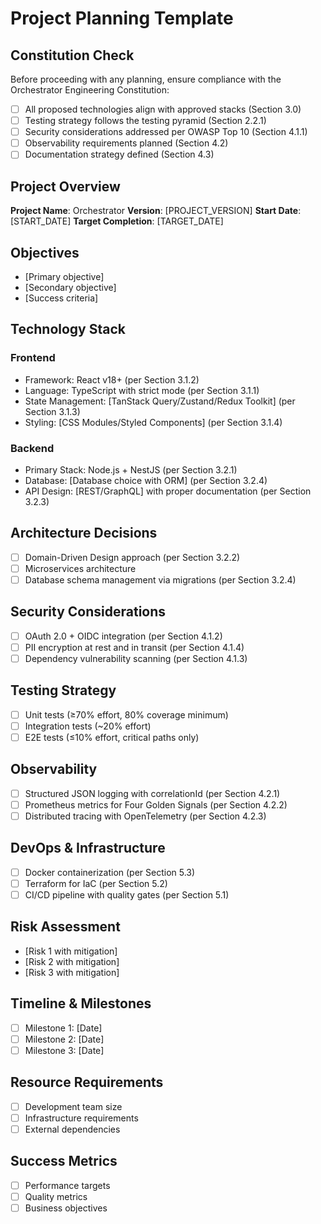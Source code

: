 # Project Planning Template

## Constitution Check
Before proceeding with any planning, ensure compliance with the Orchestrator Engineering Constitution:

- [ ] All proposed technologies align with approved stacks (Section 3.0)
- [ ] Testing strategy follows the testing pyramid (Section 2.2.1)
- [ ] Security considerations addressed per OWASP Top 10 (Section 4.1.1)
- [ ] Observability requirements planned (Section 4.2)
- [ ] Documentation strategy defined (Section 4.3)

## Project Overview
**Project Name**: Orchestrator
**Version**: [PROJECT_VERSION]
**Start Date**: [START_DATE]
**Target Completion**: [TARGET_DATE]

## Objectives
- [Primary objective]
- [Secondary objective]
- [Success criteria]

## Technology Stack
### Frontend
- Framework: React v18+ (per Section 3.1.2)
- Language: TypeScript with strict mode (per Section 3.1.1)
- State Management: [TanStack Query/Zustand/Redux Toolkit] (per Section 3.1.3)
- Styling: [CSS Modules/Styled Components] (per Section 3.1.4)

### Backend
- Primary Stack: Node.js + NestJS (per Section 3.2.1)
- Database: [Database choice with ORM] (per Section 3.2.4)
- API Design: [REST/GraphQL] with proper documentation (per Section 3.2.3)

## Architecture Decisions
- [ ] Domain-Driven Design approach (per Section 3.2.2)
- [ ] Microservices architecture
- [ ] Database schema management via migrations (per Section 3.2.4)

## Security Considerations
- [ ] OAuth 2.0 + OIDC integration (per Section 4.1.2)
- [ ] PII encryption at rest and in transit (per Section 4.1.4)
- [ ] Dependency vulnerability scanning (per Section 4.1.3)

## Testing Strategy
- [ ] Unit tests (≥70% effort, 80% coverage minimum)
- [ ] Integration tests (~20% effort)
- [ ] E2E tests (≤10% effort, critical paths only)

## Observability
- [ ] Structured JSON logging with correlationId (per Section 4.2.1)
- [ ] Prometheus metrics for Four Golden Signals (per Section 4.2.2)
- [ ] Distributed tracing with OpenTelemetry (per Section 4.2.3)

## DevOps & Infrastructure
- [ ] Docker containerization (per Section 5.3)
- [ ] Terraform for IaC (per Section 5.2)
- [ ] CI/CD pipeline with quality gates (per Section 5.1)

## Risk Assessment
- [Risk 1 with mitigation]
- [Risk 2 with mitigation]
- [Risk 3 with mitigation]

## Timeline & Milestones
- [ ] Milestone 1: [Date]
- [ ] Milestone 2: [Date]
- [ ] Milestone 3: [Date]

## Resource Requirements
- [ ] Development team size
- [ ] Infrastructure requirements
- [ ] External dependencies

## Success Metrics
- [ ] Performance targets
- [ ] Quality metrics
- [ ] Business objectives